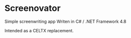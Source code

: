 # Screenovator
Simple screenwriting app
Writen in C# / .NET Framework 4.8

Intended as a CELTX replacement.
